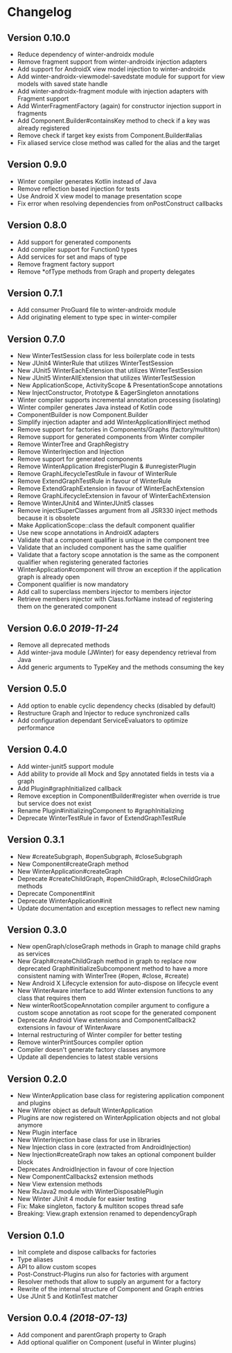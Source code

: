 Changelog
=========

Version 0.10.0
--------------

* Reduce dependency of winter-androidx module
* Remove fragment support from winter-androidx injection adapters
* Add support for AndroidX view model injection to winter-androidx
* Add winter-androidx-viewmodel-savedstate module for support for view models with saved state handle
* Add winter-androidx-fragment module with injection adapters with Fragment support
* Add WinterFragmentFactory (again) for constructor injection support in fragments
* Add Component.Builder#containsKey method to check if a key was already registered
* Remove check if target key exists from Component.Builder#alias
* Fix aliased service close method was called for the alias and the target

Version 0.9.0
-------------

* Winter compiler generates Kotlin instead of Java
* Remove reflection based injection for tests
* Use Android X view model to manage presentation scope
* Fix error when resolving dependencies from onPostConstruct callbacks

Version 0.8.0
-------------
* Add support for generated components
* Add compiler support for Function0 types
* Add services for set and maps of type
* Remove fragment factory support
* Remove *ofType methods from Graph and property delegates

Version 0.7.1
-------------
* Add consumer ProGuard file to winter-androidx module
* Add originating element to type spec in winter-compiler 

Version 0.7.0
-------------

* New WinterTestSession class for less boilerplate code in tests
* New JUnit4 WinterRule that utilizes WinterTestSession
* New JUnit5 WinterEachExtension that utilizes WinterTestSession
* New JUnit5 WinterAllExtension that utilizes WinterTestSession
* New ApplicationScope, ActivityScope & PresentationScope annotations
* New InjectConstructor, Prototype & EagerSingleton annotations
* Winter compiler supports incremental annotation processing (isolating)
* Winter compiler generates Java instead of Kotlin code  
* ComponentBuilder is now Component.Builder
* Simplify injection adapter and add WinterApplication#inject method
* Remove support for factories in Components/Graphs (factory/multiton)
* Remove support for generated components from Winter compiler
* Remove WinterTree and GraphRegistry
* Remove WinterInjection and Injection
* Remove support for generated components
* Remove WinterApplication #registerPlugin & #unregisterPlugin
* Remove GraphLifecycleTestRule in favour of WinterRule
* Remove ExtendGraphTestRule in favour of WinterRule
* Remove ExtendGraphExtension in favour of WinterEachExtension
* Remove GraphLifecycleExtension in favour of WinterEachExtension
* Remove WinterJUnit4 and WinterJUnit5 classes
* Remove injectSuperClasses argument from all JSR330 inject methods because it is obsolete
* Make ApplicationScope::class the default component qualifier
* Use new scope annotations in AndroidX adapters
* Validate that a component qualifier is unique in the component tree
* Validate that an included component has the same qualifier
* Validate that a factory scope annotation is the same as the component qualifier when registering generated factories
* WinterApplication#component will throw an exception if the application graph is already open
* Component qualifier is now mandatory
* Add call to superclass members injector to members injector
* Retrieve members injector with Class.forName instead of registering them on the generated component

Version 0.6.0 *2019-11-24*
--------------------------

* Remove all deprecated methods
* Add winter-java module (JWinter) for easy dependency retrieval from Java
* Add generic arguments to TypeKey and the methods consuming the key


Version 0.5.0
-------------

* Add option to enable cyclic dependency checks (disabled by default)
* Restructure Graph and Injector to reduce synchronized calls
* Add configuration dependant ServiceEvaluators to optimize performance 

Version 0.4.0
-------------

* Add winter-junit5 support module
* Add ability to provide all Mock and Spy annotated fields in tests via a graph
* Add Plugin#graphInitialized callback
* Remove exception in ComponentBuilder#register when override is true but service does not exist
* Rename Plugin#initializingComponent to #graphInitializing
* Deprecate WinterTestRule in favor of ExtendGraphTestRule 

Version 0.3.1
-------------

* New #createSubgraph, #openSubgraph, #closeSubgraph
* New Component#createGraph method
* New WinterApplication#createGraph
* Deprecate #createChildGraph, #openChildGraph, #closeChildGraph methods
* Deprecate Component#init
* Deprecate WinterApplication#init 
* Update documentation and exception messages to reflect new naming

Version 0.3.0
-------------

* New openGraph/closeGraph methods in Graph to manage child graphs as services
* New Graph#createChildGraph method in graph to replace now deprecated Graph#initializeSubcomponent
  method to have a more consistent naming with WinterTree (#open, #close, #create)
* New Android X Lifecycle extension for auto-dispose on lifecycle event
* New WinterAware interface to add Winter extension functions to any class that requires them
* New winterRootScopeAnnotation compiler argument to configure a custom scope annotation as root
  scope for the generated component
* Deprecate Android View extensions and ComponentCallback2 extensions in favour of WinterAware
* Internal restructuring of Winter compiler for better testing
* Remove winterPrintSources compiler option
* Compiler doesn't generate factory classes anymore
* Update all dependencies to latest stable versions

Version 0.2.0
-------------

* New WinterApplication base class for registering application component and plugins
* New Winter object as default WinterApplication
* Plugins are now registered on WinterApplication objects and not global anymore
* New Plugin interface
* New WinterInjection base class for use in libraries 
* New Injection class in core (extracted from AndroidInjection)
* New Injection#createGraph now takes an optional component builder block
* Deprecates AndroidInjection in favour of core Injection
* New ComponentCallbacks2 extension methods
* New View extension methods
* New RxJava2 module with WinterDisposablePlugin
* New Winter JUnit 4 module for easier testing
* Fix: Make singleton, factory & multiton scopes thread safe
* Breaking: View.graph extension renamed to dependencyGraph

Version 0.1.0
-------------

* Init complete and dispose callbacks for factories
* Type aliases
* API to allow custom scopes
* Post-Construct-Plugins run also for factories with argument
* Resolver methods that allow to supply an argument for a factory
* Rewrite of the internal structure of Component and Graph entries
* Use JUnit 5 and KotlinTest matcher


Version 0.0.4 *(2018-07-13)*
----------------------------

 * Add component and parentGraph property to Graph
 * Add optional qualifier on Component (useful in Winter plugins)